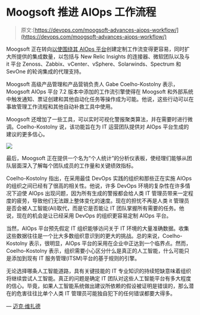 # Moogsoft 推进 AIOps 工作流程

> 原文:[https://devops.com/moogsoft-advances-aiops-workflow/](https://devops.com/moogsoft-advances-aiops-workflow/)

Moogsoft 正在转向[以使围绕其 AIOps 平台](https://www.moogsoft.com/newsroom/press-releases/moogsoft-aiops-7.2)创建定制工作流变得更容易，同时扩大所提供的集成数量，以包括与 New Relic Insights 的连接器、微软团队以及与 it 平台 Zenoss、Zabbix、vCenter、vSphere、Solarwinds、Spectrum 和 SevOne 的轮询集成的代理支持。

Moogsoft 高级产品管理和产品营销负责人 Gabe Coelho-Kostolny 表示，Moogsoft AIOps 平台 7.2 版本中添加的工作流引擎使得在 Moogsoft 和外部系统中触发通知、票证创建和其他自动化任务等操作成为可能。他说，这些行动可以在事故管理工作流程和其他自动补救工具中使用。

Moogsoft 还增加了一些工具，可以实时可视化警报聚类算法，并在需要时进行微调。Coelho-Kostolny 说，该功能旨在为 IT 运营团队提供对 AIOps 平台生成的建议的更多信心。

![](../Images/1d59b438a8c343c450b47417d83de9c1.png)

最后，Moogsoft 正在提供一个名为“个人统计”的分析仪表板，使经理们能够从团队层面深入了解每个团队成员的工作量和关键绩效指标。

Coelho-Kostolny 指出，在采用最佳 DevOps 实践的组织和那些正在实施 AIOps 的组织之间已经有了很高的相关性。他说，许多 DevOps 环境的复杂性在许多情况下迫使 AIOps 出现问题，因为所有生成的警报都会给人类 IT 管理员带来一定程度的疲劳，导致他们无法跟上整体变化的速度。现在的担忧不再是人类 it 管理员是否会被人工智能(AI)取代，而是它是否能让 IT 团队掌握所有需要的任务。他说，现在的机会是让已经采用 DevOps 的组织更容易定制 AIOps 平台。

当然，AIOps 平台预先假定 IT 组织能够访问关于 IT 环境的大量准确数据。收集这些数据往往是一个比大多数组织意识到的更大的挑战。总的来说，Coelho-Kostolny 表示，很明显，AIOps 平台的采用在企业中正达到一个临界点。然而，Coelho-Kostolny 表示，组织需要小心区分什么是真正的人工智能，什么可能只是添加到现有 IT 服务管理(ITSM)平台的基于规则的引擎。

无论选择哪条人工智能道路，具有关键技能的 IT 专业知识的持续短缺意味着组织将继续尝试人工智能。真正的问题是确定 IT 团队对这些人工智能平台有多大程度的信心。毕竟，如果人工智能系统做出建议所依赖的假设被证明是错误的，那么潜在的危害往往比单个人类 IT 管理员可能独自犯下的任何错误都要大得多。

— [迈克·维扎德](https://devops.com/author/mike-vizard/)
